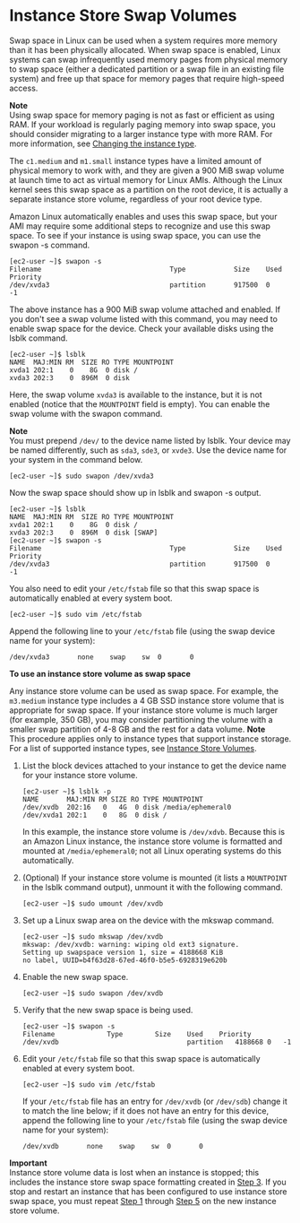 # Instance Store Swap Volumes<a name="instance-store-swap-volumes"></a>

Swap space in Linux can be used when a system requires more memory than it has been physically allocated\. When swap space is enabled, Linux systems can swap infrequently used memory pages from physical memory to swap space \(either a dedicated partition or a swap file in an existing file system\) and free up that space for memory pages that require high\-speed access\.

**Note**  
Using swap space for memory paging is not as fast or efficient as using RAM\. If your workload is regularly paging memory into swap space, you should consider migrating to a larger instance type with more RAM\. For more information, see [Changing the instance type](ec2-instance-resize.md)\.

The `c1.medium` and `m1.small` instance types have a limited amount of physical memory to work with, and they are given a 900 MiB swap volume at launch time to act as virtual memory for Linux AMIs\. Although the Linux kernel sees this swap space as a partition on the root device, it is actually a separate instance store volume, regardless of your root device type\.

Amazon Linux automatically enables and uses this swap space, but your AMI may require some additional steps to recognize and use this swap space\. To see if your instance is using swap space, you can use the swapon \-s command\.

```
[ec2-user ~]$ swapon -s
Filename                                Type            Size    Used    Priority
/dev/xvda3                              partition       917500  0       -1
```

The above instance has a 900 MiB swap volume attached and enabled\. If you don't see a swap volume listed with this command, you may need to enable swap space for the device\. Check your available disks using the lsblk command\.

```
[ec2-user ~]$ lsblk
NAME  MAJ:MIN RM  SIZE RO TYPE MOUNTPOINT
xvda1 202:1    0    8G  0 disk /
xvda3 202:3    0  896M  0 disk
```

Here, the swap volume `xvda3` is available to the instance, but it is not enabled \(notice that the `MOUNTPOINT` field is empty\)\. You can enable the swap volume with the swapon command\.

**Note**  
You must prepend `/dev/` to the device name listed by lsblk\. Your device may be named differently, such as `sda3`, `sde3`, or `xvde3`\. Use the device name for your system in the command below\.

```
[ec2-user ~]$ sudo swapon /dev/xvda3
```

Now the swap space should show up in lsblk and swapon \-s output\.

```
[ec2-user ~]$ lsblk
NAME  MAJ:MIN RM  SIZE RO TYPE MOUNTPOINT
xvda1 202:1    0    8G  0 disk /
xvda3 202:3    0  896M  0 disk [SWAP]
[ec2-user ~]$ swapon -s
Filename                                Type            Size    Used    Priority
/dev/xvda3                              partition       917500  0       -1
```

You also need to edit your `/etc/fstab` file so that this swap space is automatically enabled at every system boot\.

```
[ec2-user ~]$ sudo vim /etc/fstab
```

Append the following line to your `/etc/fstab` file \(using the swap device name for your system\):

```
/dev/xvda3       none    swap    sw  0       0
```

**To use an instance store volume as swap space**

Any instance store volume can be used as swap space\. For example, the `m3.medium` instance type includes a 4 GB SSD instance store volume that is appropriate for swap space\. If your instance store volume is much larger \(for example, 350 GB\), you may consider partitioning the volume with a smaller swap partition of 4\-8 GB and the rest for a data volume\.
**Note**  
This procedure applies only to instance types that support instance storage\. For a list of supported instance types, see [Instance Store Volumes](InstanceStorage.md#instance-store-volumes)\.

1. <a name="step_swap_start"></a>List the block devices attached to your instance to get the device name for your instance store volume\.

   ```
   [ec2-user ~]$ lsblk -p
   NAME       MAJ:MIN RM SIZE RO TYPE MOUNTPOINT
   /dev/xvdb  202:16   0   4G  0 disk /media/ephemeral0
   /dev/xvda1 202:1    0   8G  0 disk /
   ```

   In this example, the instance store volume is `/dev/xdvb`\. Because this is an Amazon Linux instance, the instance store volume is formatted and mounted at `/media/ephemeral0`; not all Linux operating systems do this automatically\.

1. \(Optional\) If your instance store volume is mounted \(it lists a `MOUNTPOINT` in the lsblk command output\), unmount it with the following command\.

   ```
   [ec2-user ~]$ sudo umount /dev/xvdb
   ```

1. <a name="step_mkswap"></a>Set up a Linux swap area on the device with the mkswap command\.

   ```
   [ec2-user ~]$ sudo mkswap /dev/xvdb
   mkswap: /dev/xvdb: warning: wiping old ext3 signature.
   Setting up swapspace version 1, size = 4188668 KiB
   no label, UUID=b4f63d28-67ed-46f0-b5e5-6928319e620b
   ```

1. Enable the new swap space\.

   ```
   [ec2-user ~]$ sudo swapon /dev/xvdb
   ```

1. <a name="step_swap_enable"></a>Verify that the new swap space is being used\.

   ```
   [ec2-user ~]$ swapon -s
   Filename				Type		Size	Used	Priority
   /dev/xvdb                              	partition	4188668	0	-1
   ```

1. Edit your `/etc/fstab` file so that this swap space is automatically enabled at every system boot\.

   ```
   [ec2-user ~]$ sudo vim /etc/fstab
   ```

   If your `/etc/fstab` file has an entry for `/dev/xvdb` \(or `/dev/sdb`\) change it to match the line below; if it does not have an entry for this device, append the following line to your `/etc/fstab` file \(using the swap device name for your system\):

   ```
   /dev/xvdb       none    swap    sw  0       0
   ```
**Important**  
Instance store volume data is lost when an instance is stopped; this includes the instance store swap space formatting created in [Step 3](#step_mkswap)\. If you stop and restart an instance that has been configured to use instance store swap space, you must repeat [Step 1](#step_swap_start) through [Step 5](#step_swap_enable) on the new instance store volume\.